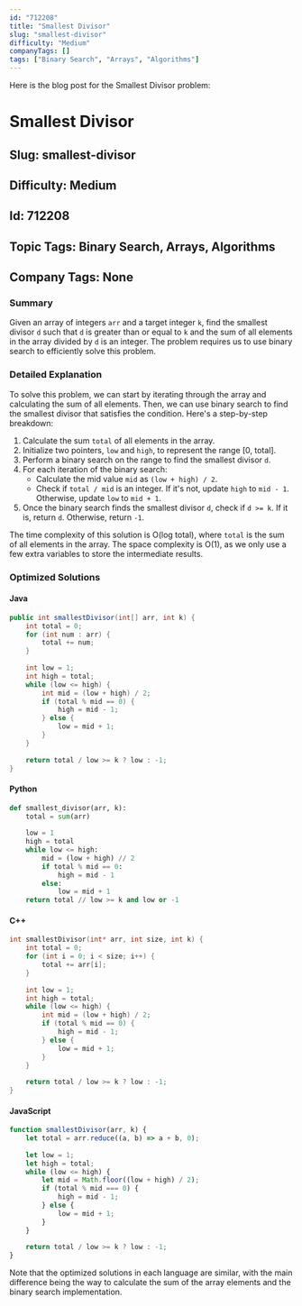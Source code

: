 ```yaml
---
id: "712208"
title: "Smallest Divisor"
slug: "smallest-divisor"
difficulty: "Medium"
companyTags: []
tags: ["Binary Search", "Arrays", "Algorithms"]
---
```


Here is the blog post for the Smallest Divisor problem:

# Smallest Divisor
## Slug: smallest-divisor
## Difficulty: Medium
## Id: 712208
## Topic Tags: Binary Search, Arrays, Algorithms
## Company Tags: None

### Summary

Given an array of integers `arr` and a target integer `k`, find the smallest divisor `d` such that `d` is greater than or equal to `k` and the sum of all elements in the array divided by `d` is an integer. The problem requires us to use binary search to efficiently solve this problem.

### Detailed Explanation

To solve this problem, we can start by iterating through the array and calculating the sum of all elements. Then, we can use binary search to find the smallest divisor that satisfies the condition. Here's a step-by-step breakdown:

1. Calculate the sum `total` of all elements in the array.
2. Initialize two pointers, `low` and `high`, to represent the range [0, total].
3. Perform a binary search on the range to find the smallest divisor `d`.
4. For each iteration of the binary search:
   * Calculate the mid value `mid` as `(low + high) / 2`.
   * Check if `total / mid` is an integer. If it's not, update `high` to `mid - 1`. Otherwise, update `low` to `mid + 1`.
5. Once the binary search finds the smallest divisor `d`, check if `d >= k`. If it is, return `d`. Otherwise, return `-1`.

The time complexity of this solution is O(log total), where `total` is the sum of all elements in the array. The space complexity is O(1), as we only use a few extra variables to store the intermediate results.

### Optimized Solutions

#### Java
```java
public int smallestDivisor(int[] arr, int k) {
    int total = 0;
    for (int num : arr) {
        total += num;
    }
    
    int low = 1;
    int high = total;
    while (low <= high) {
        int mid = (low + high) / 2;
        if (total % mid == 0) {
            high = mid - 1;
        } else {
            low = mid + 1;
        }
    }
    
    return total / low >= k ? low : -1;
}
```

#### Python
```python
def smallest_divisor(arr, k):
    total = sum(arr)
    
    low = 1
    high = total
    while low <= high:
        mid = (low + high) // 2
        if total % mid == 0:
            high = mid - 1
        else:
            low = mid + 1
    return total // low >= k and low or -1
```

#### C++
```cpp
int smallestDivisor(int* arr, int size, int k) {
    int total = 0;
    for (int i = 0; i < size; i++) {
        total += arr[i];
    }
    
    int low = 1;
    int high = total;
    while (low <= high) {
        int mid = (low + high) / 2;
        if (total % mid == 0) {
            high = mid - 1;
        } else {
            low = mid + 1;
        }
    }
    
    return total / low >= k ? low : -1;
}
```

#### JavaScript
```javascript
function smallestDivisor(arr, k) {
    let total = arr.reduce((a, b) => a + b, 0);
    
    let low = 1;
    let high = total;
    while (low <= high) {
        let mid = Math.floor((low + high) / 2);
        if (total % mid === 0) {
            high = mid - 1;
        } else {
            low = mid + 1;
        }
    }
    
    return total / low >= k ? low : -1;
}
```

Note that the optimized solutions in each language are similar, with the main difference being the way to calculate the sum of the array elements and the binary search implementation.
